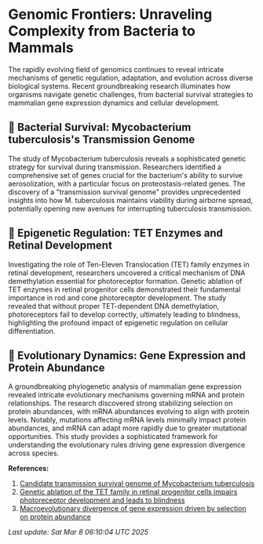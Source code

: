 # Genomic Frontiers: Unraveling Complexity from Bacteria to Mammals

The rapidly evolving field of genomics continues to reveal intricate mechanisms of genetic regulation, adaptation, and evolution across diverse biological systems. Recent groundbreaking research illuminates how organisms navigate genetic challenges, from bacterial survival strategies to mammalian gene expression dynamics and cellular development.

## 🦠 Bacterial Survival: Mycobacterium tuberculosis's Transmission Genome

The study of Mycobacterium tuberculosis reveals a sophisticated genetic strategy for survival during transmission. Researchers identified a comprehensive set of genes crucial for the bacterium's ability to survive aerosolization, with a particular focus on proteostasis-related genes. The discovery of a "transmission survival genome" provides unprecedented insights into how M. tuberculosis maintains viability during airborne spread, potentially opening new avenues for interrupting tuberculosis transmission.

## 🧬 Epigenetic Regulation: TET Enzymes and Retinal Development

Investigating the role of Ten-Eleven Translocation (TET) family enzymes in retinal development, researchers uncovered a critical mechanism of DNA demethylation essential for photoreceptor formation. Genetic ablation of TET enzymes in retinal progenitor cells demonstrated their fundamental importance in rod and cone photoreceptor development. The study revealed that without proper TET-dependent DNA demethylation, photoreceptors fail to develop correctly, ultimately leading to blindness, highlighting the profound impact of epigenetic regulation on cellular differentiation.

## 🧪 Evolutionary Dynamics: Gene Expression and Protein Abundance

A groundbreaking phylogenetic analysis of mammalian gene expression revealed intricate evolutionary mechanisms governing mRNA and protein relationships. The research discovered strong stabilizing selection on protein abundances, with mRNA abundances evolving to align with protein levels. Notably, mutations affecting mRNA levels minimally impact protein abundances, and mRNA can adapt more rapidly due to greater mutational opportunities. This study provides a sophisticated framework for understanding the evolutionary rules driving gene expression divergence across species.

**References:**
1. [Candidate transmission survival genome of Mycobacterium tuberculosis](https://pubmed.ncbi.nlm.nih.gov/40053362)
2. [Genetic ablation of the TET family in retinal progenitor cells impairs photoreceptor development and leads to blindness](https://pubmed.ncbi.nlm.nih.gov/40053367)
3. [Macroevolutionary divergence of gene expression driven by selection on protein abundance](https://pubmed.ncbi.nlm.nih.gov/40048509)

*Last update: Sat Mar  8 06:10:04 UTC 2025*
